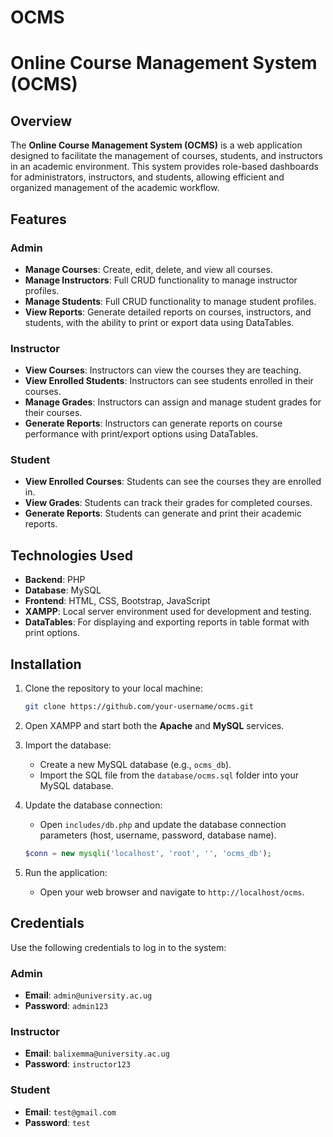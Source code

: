 # OCMS

# Online Course Management System (OCMS)

## Overview

The **Online Course Management System (OCMS)** is a web application designed to facilitate the management of courses, students, and instructors in an academic environment. This system provides role-based dashboards for administrators, instructors, and students, allowing efficient and organized management of the academic workflow.

## Features

### Admin

- **Manage Courses**: Create, edit, delete, and view all courses.
- **Manage Instructors**: Full CRUD functionality to manage instructor profiles.
- **Manage Students**: Full CRUD functionality to manage student profiles.
- **View Reports**: Generate detailed reports on courses, instructors, and students, with the ability to print or export data using DataTables.

### Instructor

- **View Courses**: Instructors can view the courses they are teaching.
- **View Enrolled Students**: Instructors can see students enrolled in their courses.
- **Manage Grades**: Instructors can assign and manage student grades for their courses.
- **Generate Reports**: Instructors can generate reports on course performance with print/export options using DataTables.

### Student

- **View Enrolled Courses**: Students can see the courses they are enrolled in.
- **View Grades**: Students can track their grades for completed courses.
- **Generate Reports**: Students can generate and print their academic reports.

## Technologies Used

- **Backend**: PHP
- **Database**: MySQL
- **Frontend**: HTML, CSS, Bootstrap, JavaScript
- **XAMPP**: Local server environment used for development and testing.
- **DataTables**: For displaying and exporting reports in table format with print options.

## Installation

1. Clone the repository to your local machine:

   ```bash
   git clone https://github.com/your-username/ocms.git
   ```

2. Open XAMPP and start both the **Apache** and **MySQL** services.

3. Import the database:

   - Create a new MySQL database (e.g., `ocms_db`).
   - Import the SQL file from the `database/ocms.sql` folder into your MySQL database.

4. Update the database connection:

   - Open `includes/db.php` and update the database connection parameters (host, username, password, database name).

   ```php
   $conn = new mysqli('localhost', 'root', '', 'ocms_db');
   ```

5. Run the application:
   - Open your web browser and navigate to `http://localhost/ocms`.

## Credentials

Use the following credentials to log in to the system:

### Admin

- **Email**: `admin@university.ac.ug`
- **Password**: `admin123`

### Instructor

- **Email**: `balixemma@university.ac.ug`
- **Password**: `instructor123`

### Student

- **Email**: `test@gmail.com`
- **Password**: `test`
